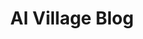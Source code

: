 ---
title: AI Village Blog
description: Educating people on the use and abuse of AI.
url: https://aivillage.org/blog/
image:
    # url: 'https://docs.astro.build/assets/full-logo-light.png'
    # alt: 'The full Astro logo.'
tags: ['ai', 'blog', 'machine-learning']
listedDate: 2023-11-06
published: true
---